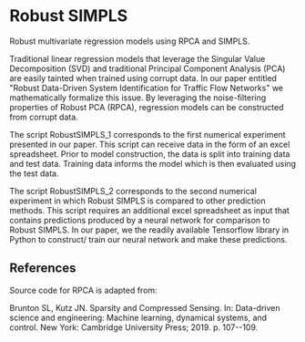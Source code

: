 # Robust SIMPLS
Robust multivariate regression models using RPCA and SIMPLS.

Traditional linear regression models that leverage the Singular Value Decomposition (SVD) and traditional Principal Component Analysis (PCA) are easily tainted when trained using corrupt data. In our paper entitled "Robust Data-Driven System Identification for Traffic Flow Networks" we mathematically formalize this issue. By leveraging the noise-filtering properties of Robust PCA (RPCA), regression models can be constructed from corrupt data.

The script RobustSIMPLS_1 corresponds to the first numerical experiment presented in our paper. This script can receive data in the form of an excel spreadsheet. Prior to model construction, the data is split into training data and test data. Training data informs the model which is then evaluated using the test data.

The script RobustSIMPLS_2 corresponds to the second numerical experiment in which Robust SIMPLS is compared to other prediction methods. This script requires an additional excel spreadsheet as input that contains predictions produced by a neural network for comparison to Robust SIMPLS. In our paper, we the readily available Tensorflow library in Python to construct/ train our neural network and make these predictions.


## References
Source code for RPCA is adapted from:

Brunton SL, Kutz JN. Sparsity and Compressed Sensing. In: Data-driven science and engineering: Machine learning, dynamical systems, and control. New York: Cambridge University Press; 2019. p. 107--109.

